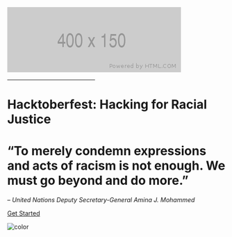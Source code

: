 <!-- _coverpage.md -->

<img src="img/cfc-cover.png" width="400px" alt="Hacktoberfest: Hacking for Racial Justice">

<hr style='width:40%; border-color:#000000;'>
<h1 style="">Hacktoberfest: Hacking for Racial Justice</h1>
<h1><b>“To merely condemn expressions and acts of racism is not enough.​ We must go beyond and do more.”</b></h1>

<i>– United Nations Deputy Secretary-General
Amina J. Mohammed</i>

[Get Started](#main)

<!-- background color -->

![color](#ffffff)